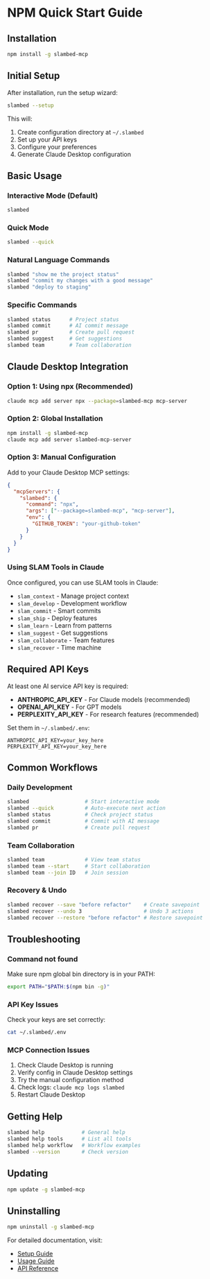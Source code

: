# NPM Quick Start Guide

## Installation

```bash
npm install -g slambed-mcp
```

## Initial Setup

After installation, run the setup wizard:

```bash
slambed --setup
```

This will:
1. Create configuration directory at `~/.slambed`
2. Set up your API keys
3. Configure your preferences
4. Generate Claude Desktop configuration

## Basic Usage

### Interactive Mode (Default)
```bash
slambed
```

### Quick Mode
```bash
slambed --quick
```

### Natural Language Commands
```bash
slambed "show me the project status"
slambed "commit my changes with a good message"
slambed "deploy to staging"
```

### Specific Commands
```bash
slambed status      # Project status
slambed commit      # AI commit message
slambed pr          # Create pull request
slambed suggest     # Get suggestions
slambed team        # Team collaboration
```

## Claude Desktop Integration

### Option 1: Using npx (Recommended)
```bash
claude mcp add server npx --package=slambed-mcp mcp-server
```

### Option 2: Global Installation
```bash
npm install -g slambed-mcp
claude mcp add server slambed-mcp-server
```

### Option 3: Manual Configuration
Add to your Claude Desktop MCP settings:

```json
{
  "mcpServers": {
    "slambed": {
      "command": "npx",
      "args": ["--package=slambed-mcp", "mcp-server"],
      "env": {
        "GITHUB_TOKEN": "your-github-token"
      }
    }
  }
}
```

### Using SLAM Tools in Claude
Once configured, you can use SLAM tools in Claude:
- `slam_context` - Manage project context
- `slam_develop` - Development workflow
- `slam_commit` - Smart commits
- `slam_ship` - Deploy features
- `slam_learn` - Learn from patterns
- `slam_suggest` - Get suggestions
- `slam_collaborate` - Team features
- `slam_recover` - Time machine

## Required API Keys

At least one AI service API key is required:
- **ANTHROPIC_API_KEY** - For Claude models (recommended)
- **OPENAI_API_KEY** - For GPT models
- **PERPLEXITY_API_KEY** - For research features (recommended)

Set them in `~/.slambed/.env`:
```env
ANTHROPIC_API_KEY=your_key_here
PERPLEXITY_API_KEY=your_key_here
```

## Common Workflows

### Daily Development
```bash
slambed                  # Start interactive mode
slambed --quick          # Auto-execute next action
slambed status           # Check project status
slambed commit           # Commit with AI message
slambed pr               # Create pull request
```

### Team Collaboration
```bash
slambed team             # View team status
slambed team --start     # Start collaboration
slambed team --join ID   # Join session
```

### Recovery & Undo
```bash
slambed recover --save "before refactor"    # Create savepoint
slambed recover --undo 3                    # Undo 3 actions
slambed recover --restore "before refactor" # Restore savepoint
```

## Troubleshooting

### Command not found
Make sure npm global bin directory is in your PATH:
```bash
export PATH="$PATH:$(npm bin -g)"
```

### API Key Issues
Check your keys are set correctly:
```bash
cat ~/.slambed/.env
```

### MCP Connection Issues
1. Check Claude Desktop is running
2. Verify config in Claude Desktop settings
3. Try the manual configuration method
4. Check logs: `claude mcp logs slambed`
5. Restart Claude Desktop

## Getting Help

```bash
slambed help            # General help
slambed help tools      # List all tools
slambed help workflow   # Workflow examples
slambed --version       # Check version
```

## Updating

```bash
npm update -g slambed-mcp
```

## Uninstalling

```bash
npm uninstall -g slambed-mcp
```

For detailed documentation, visit:
- [Setup Guide](https://github.com/your-username/slambed-mcp/blob/main/docs/SETUP.md)
- [Usage Guide](https://github.com/your-username/slambed-mcp/blob/main/docs/USAGE.md)
- [API Reference](https://github.com/your-username/slambed-mcp/blob/main/docs/API.md)